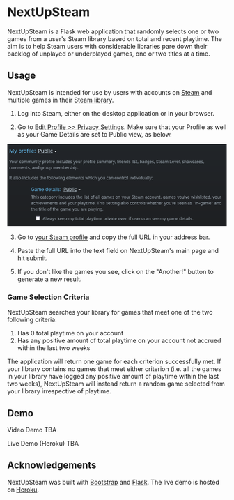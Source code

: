 # NextUpSteam

NextUpSteam is a Flask web application that randomly selects one or two games from a user's Steam library based on total and recent playtime. The aim is to help Steam users with considerable libraries pare down their backlog of unplayed or underplayed games, one or two titles at a time.

## Usage
NextUpSteam is intended for use by users with accounts on [Steam](https://store.steampowered.com/) and multiple games in their [Steam library](https://steamcommunity.com/my/games/?tab=all).

1. Log into Steam, either on the desktop application or in your browser.

2. Go to [Edit Profile >> Privacy Settings](https://steamcommunity.com/my/edit/settings). Make sure that your Profile as well as your Game Details are set to Public view, as below.

![Privacy Settings](docs/view_settings.png)

3. Go to [your Steam profile](http://steamcommunity.com/my) and copy the full URL in your address bar.

4. Paste the full URL into the text field on NextUpSteam's main page and hit submit.

5. If you don't like the games you see, click on the "Another!" button to generate a new result.

### Game Selection Criteria

NextUpSteam searches your library for games that meet one of the two following criteria:

1. Has 0 total playtime on your account
2. Has any positive amount of total playtime on your account not accrued within the last two weeks

The application will return one game for each criterion successfully met. If your library contains no games that meet either criterion (i.e. all the games in your library have logged any positive amount of playtime within the last two weeks), NextUpSteam will instead return a random game selected from your library irrespective of playtime.

## Demo

Video Demo TBA

Live Demo (Heroku) TBA

## Acknowledgements

NextUpSteam was built with [Bootstrap](https://getbootstrap.com/) and [Flask](https://flask.palletsprojects.com/). The live demo is hosted on [Heroku](https://www.heroku.com/).